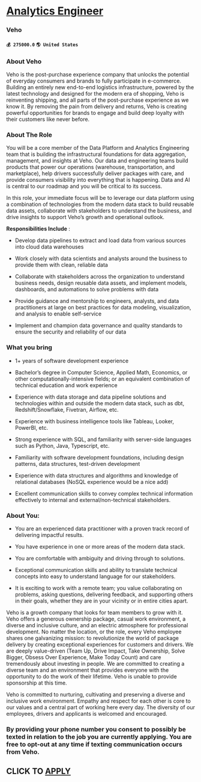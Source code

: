 # [Analytics Engineer](https://www.remotewlb.com/apply/analytics-engineer-88574)  
### Veho  
#### `💰 275000.0` `🌎 United States`  

### About Veho

Veho is the post-purchase experience company that unlocks the potential of everyday consumers and brands to fully participate in e-commerce. Building an entirely new end-to-end logistics infrastructure, powered by the latest technology and designed for the modern era of shopping, Veho is reinventing shipping, and all parts of the post-purchase experience as we know it. By removing the pain from delivery and returns, Veho is creating powerful opportunities for brands to engage and build deep loyalty with their customers like never before.

### About The Role

You will be a core member of the Data Platform and Analytics Engineering team that is building the infrastructural foundations for data aggregation, management, and insights at Veho. Our data and engineering teams build products that power our operations (warehouse, transportation, and marketplace), help drivers successfully deliver packages with care, and provide consumers visibility into everything that is happening. Data and AI is central to our roadmap and you will be critical to its success.

In this role, your immediate focus will be to leverage our data platform using a combination of technologies from the modern data stack to build reusable data assets, collaborate with stakeholders to understand the business, and drive insights to support Veho’s growth and operational outlook.

**Responsibilities Include** :

  * Develop data pipelines to extract and load data from various sources into cloud data warehouses

  * Work closely with data scientists and analysts around the business to provide them with clean, reliable data

  * Collaborate with stakeholders across the organization to understand business needs, design reusable data assets, and implement models, dashboards, and automations to solve problems with data

  * Provide guidance and mentorship to engineers, analysts, and data practitioners at large on best practices for data modeling, visualization, and analysis to enable self-service

  * Implement and champion data governance and quality standards to ensure the security and reliability of our data

### What you bring

  * 1+ years of software development experience

  * Bachelor’s degree in Computer Science, Applied Math, Economics, or other computationally-intensive fields; or an equivalent combination of technical education and work experience

  * Experience with data storage and data pipeline solutions and technologies within and outside the modern data stack, such as dbt, Redshift/Snowflake, Fivetran, Airflow, etc.

  * Experience with business intelligence tools like Tableau, Looker, PowerBI, etc.

  * Strong experience with SQL, and familiarity with server-side languages such as Python, Java, Typescript, etc.

  * Familiarity with software development foundations, including design patterns, data structures, test-driven development

  * Experience with data structures and algorithms and knowledge of relational databases (NoSQL experience would be a nice add)

  * Excellent communication skills to convey complex technical information effectively to internal and external/non-technical stakeholders.

### About You:

  * You are an experienced data practitioner with a proven track record of delivering impactful results.

  * You have experience in one or more areas of the modern data stack.

  * You are comfortable with ambiguity and driving through to solutions.

  * Exceptional communication skills and ability to translate technical concepts into easy to understand language for our stakeholders. 

  * It is exciting to work with a remote team; you value collaborating on problems, asking questions, delivering feedback, and supporting others in their goals, whether they are in your vicinity or in entire cities apart.

Veho is a growth company that looks for team members to grow with it. Veho offers a generous ownership package, casual work environment, a diverse and inclusive culture, and an electric atmosphere for professional development. No matter the location, or the role, every Veho employee shares one galvanizing mission: to revolutionize the world of package delivery by creating exceptional experiences for customers and drivers. We are deeply value-driven (Team Up, Drive Impact, Take Ownership, Solve Bigger, Obsess Over Experience, Make Today Count) and care tremendously about investing in people. We are committed to creating a diverse team and an environment that provides everyone with the opportunity to do the work of their lifetime. Veho is unable to provide sponsorship at this time.

Veho is committed to nurturing, cultivating and preserving a diverse and inclusive work environment. Empathy and respect for each other is core to our values and a central part of working here every day. The diversity of our employees, drivers and applicants is welcomed and encouraged.

### By providing your phone number you consent to possibly be texted in relation to the job you are currently applying. You are free to opt-out at any time if texting communication occurs from Veho.

  
## CLICK TO [APPLY](https://www.remotewlb.com/apply/analytics-engineer-88574)

